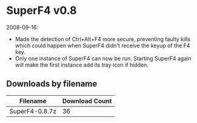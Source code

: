 # SuperF4 v0.8

2008-09-16:
- Made the detection of Ctrl+Alt+F4 more secure, preventing faulty kills which could happen when SuperF4 didn't receive the keyup of the F4 key.
- Only one instance of SuperF4 can now be run. Starting SuperF4 again will make the first instance add its tray icon if hidden.

## Downloads by filename

Filename       | Download Count
-------------- | --------------
SuperF4-0.8.7z |             36
